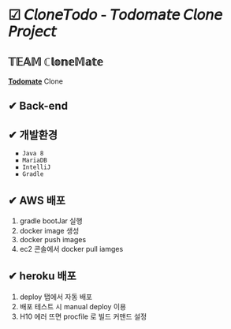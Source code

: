
<br>

# ☑ 𝘊𝘭𝘰𝘯𝘦𝘛𝘰𝘥𝘰 - 𝘛𝘰𝘥𝘰𝘮𝘢𝘵𝘦 𝘊𝘭𝘰𝘯𝘦 𝘗𝘳𝘰𝘫𝘦𝘤𝘵
## 𝕋𝔼𝔸𝕄 ℂ𝕝𝕠𝕟𝕖𝕄𝕒𝕥𝕖

**[Todomate](https://www.todomate.net/#/)** Clone

## ✔ Back-end
## ✔ 개발환경

      ◾ Java 8
      ◾ MariaDB
      ◾ IntelliJ
      ◾ Gradle

## ✔ AWS 배포
1. gradle bootJar 실행
2. docker image 생성
3. docker push images
4. ec2 콘솔에서 docker pull iamges

## ✔ heroku 배포
1. deploy 탭에서 자동 배포
2. 배포 테스트 시 manual deploy 이용
3. H10 에러 뜨면 procfile 로 빌드 커맨드 설정
